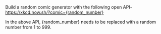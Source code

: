 Build a random comic generator with the following open API-
https://xkcd.now.sh/?comic={random_number}


In the above API, {random_number} needs to be replaced with a random number from 1 to 999.
